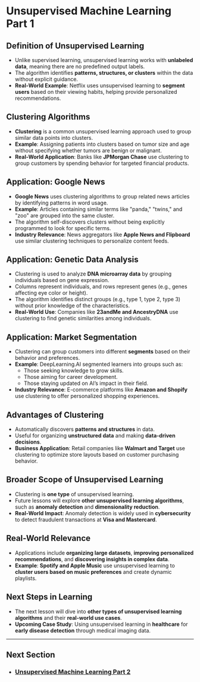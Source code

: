 # Unsupervised Machine Learning Part 1

## Definition of Unsupervised Learning
- Unlike supervised learning, unsupervised learning works with **unlabeled data**, meaning there are no predefined output labels.
- The algorithm identifies **patterns, structures, or clusters** within the data without explicit guidance.
- **Real-World Example**: Netflix uses unsupervised learning to **segment users** based on their viewing habits, helping provide personalized recommendations.

## Clustering Algorithms
- **Clustering** is a common unsupervised learning approach used to group similar data points into clusters.
- **Example**: Assigning patients into clusters based on tumor size and age without specifying whether tumors are benign or malignant.
- **Real-World Application**: Banks like **JPMorgan Chase** use clustering to group customers by spending behavior for targeted financial products.

## Application: Google News
- **Google News** uses clustering algorithms to group related news articles by identifying patterns in word usage.
- **Example**: Articles containing similar terms like "panda," "twins," and "zoo" are grouped into the same cluster.
- The algorithm self-discovers clusters without being explicitly programmed to look for specific terms.
- **Industry Relevance**: News aggregators like **Apple News and Flipboard** use similar clustering techniques to personalize content feeds.

## Application: Genetic Data Analysis
- Clustering is used to analyze **DNA microarray data** by grouping individuals based on gene expression.
- Columns represent individuals, and rows represent genes (e.g., genes affecting eye color or height).
- The algorithm identifies distinct groups (e.g., type 1, type 2, type 3) without prior knowledge of the characteristics.
- **Real-World Use**: Companies like **23andMe and AncestryDNA** use clustering to find genetic similarities among individuals.

## Application: Market Segmentation
- Clustering can group customers into different **segments** based on their behavior and preferences.
- **Example**: DeepLearning.AI segmented learners into groups such as:
  - Those seeking knowledge to grow skills.
  - Those aiming for career development.
  - Those staying updated on AI’s impact in their field.
- **Industry Relevance**: E-commerce platforms like **Amazon and Shopify** use clustering to offer personalized shopping experiences.

## Advantages of Clustering
- Automatically discovers **patterns and structures** in data.
- Useful for organizing **unstructured data** and making **data-driven decisions**.
- **Business Application**: Retail companies like **Walmart and Target** use clustering to optimize store layouts based on customer purchasing behavior.

## Broader Scope of Unsupervised Learning
- Clustering is **one type** of unsupervised learning.
- Future lessons will explore **other unsupervised learning algorithms**, such as **anomaly detection** and **dimensionality reduction**.
- **Real-World Impact**: Anomaly detection is widely used in **cybersecurity** to detect fraudulent transactions at **Visa and Mastercard**.

## Real-World Relevance
- Applications include **organizing large datasets**, **improving personalized recommendations**, and **discovering insights in complex data**.
- **Example**: **Spotify and Apple Music** use unsupervised learning to **cluster users based on music preferences** and create dynamic playlists.

## Next Steps in Learning
- The next lesson will dive into **other types of unsupervised learning algorithms** and their **real-world use cases**.
- **Upcoming Case Study**: Using unsupervised learning in **healthcare** for **early disease detection** through medical imaging data.

---
## Next Section
- ### [Unsupervised Machine Learning Part 2](Unsupervised_Machine_Learning_Part_2.md)
